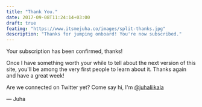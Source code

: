```yaml
---
title: "Thank You."
date: 2017-09-08T11:24:14+03:00
draft: true
featimg: "https://www.itsmejuha.co/images/split-thanks.jpg"
description: "Thanks for jumping onboard! You're now subscribed."
---
```


Your subscription has been confirmed, thanks!

Once I have something worth your while to tell about the next version of this site, you'll be among the very first people to learn about it. Thanks again and have a great week!

Are we connected on Twitter yet? Come say hi, I'm [@juhaliikala](https://www.twitter.com/juhaliikala)

— Juha